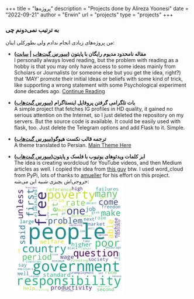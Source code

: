 +++
title = "پروژه‌ها"
description = "Projects done by Alireza Yoonesi"
date = "2022-09-21"
author = "Erwin"
url = "projects"
type = "projects"
+++

### به ترتیب نمی‌دونم چی
من پروژه‌های زیادی انجام ندادم ولی بطورکلی اینان:
- **مقاله نامحدود مدیوم رایگان با پایتون ([سورس گیت‌هاب](https://github.com/AYoonesi/flask-free-medium) | [سایت](https://freemedium.info/app/))** <br/>
    I personally always loved reading, but the problem with reading as a hobby is that you may only have access to some ideas mainly from Scholars or Journalists (or someone else but you get the idea, right?) that ‘MAY’ promote their initial ideas or beliefs with some kind of trick, like supporting a wrong statement with some Psychological experiment done decades ago. [Continue Reading](/post/unlimited-medium-in-python/)

- **بات تلگرامی گرفتن پروفایل اینستاگرام ([سورس گیت‌هاب](https://github.com/AYoonesi/instagram-profile-get))** <br/>
    A simple project that fetches IG profiles in HD quality, it gained no serious attention on the Internet, so I just deleted the repository on my servers. But the source code is available. It could be easily used with flask, too. Just delete the Telegram options and add Flask to it. Simple.

- **ترجمه قالب نکست هیوگو([سورس گیت‌هاب](https://github.com/AYoonesi/persian-hugo-theme))** <br/>
    A theme translated to Persian. [Main Theme Here](https://github.com/elkan1788/hugo-theme-next)

- **ابر کلمات ویدئوهای یوتیوب با فلسک و پایتون([سورس گیت‌هاب](https://github.com/AYoonesi/yt-cloud))** <br/>
    The idea is creating wordcloud for YouTube videos, and then Medium articles as well. I copied the idea from [this guy](https://www.param.me/videocloud/) btw. I used word_cloud from PyPi, lots of thanks to [amueller](https://github.com/amueller/word_cloud) for his effort on this project. خروجی‌اش یچیزی شبیه این می‌شه:
    <img src="https://raw.githubusercontent.com/AYoonesi/yt-cloud/main/img/poverty.png" style="max-height: 300px;"/>